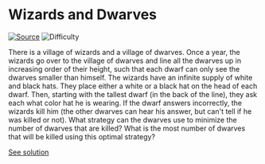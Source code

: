 # Wizards and Dwarves

[![Source](https://img.shields.io/badge/Source-%E2%9C%93-green.svg)](http://everything2.com/title/hard+interview+questions)
![Difficulty](https://img.shields.io/badge/Difficulty-medium-yellow.svg)

There is a village of wizards and a village of dwarves. Once a year, the wizards go over to the village of dwarves and line all the dwarves up in increasing order of their height, such that each dwarf can only see the dwarves smaller than himself. The wizards have an infinite supply of white and black hats. They place either a white or a black hat on the head of each dwarf. Then, starting with the tallest dwarf (in the back of the line), they ask each what color hat he is wearing. If the dwarf answers incorrectly, the wizards kill him (the other dwarves can hear his answer, but can't tell if he was killed or not). What strategy can the dwarves use to minimize the number of dwarves that are killed? What is the most number of dwarves that will be killed using this optimal strategy?

[See solution](solution.md)
